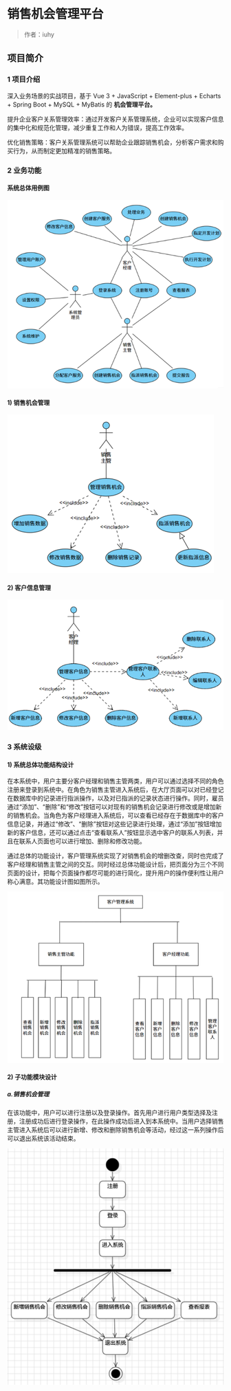 # 销售机会管理平台

> 作者：iuhy

## 项目简介

### 1 项目介绍

深入业务场景的实战项目，基于 Vue 3 + JavaScript + Element-plus + Echarts + Spring Boot + MySQL + MyBatis 的 **机会管理平台。**

提升企业客户关系管理效率：通过开发客户关系管理系统，企业可以实现客户信息的集中化和规范化管理，减少重复工作和人为错误，提高工作效率。

优化销售策略：客户关系管理系统可以帮助企业跟踪销售机会，分析客户需求和购买行为，从而制定更加精准的销售策略。

### 2 业务功能
#### 系统总体用例图
![](https://raw.githubusercontent.com/Liuhy54/sales_management_system/sys-picture/sys-picture8452.png)

#### 1) 销售机会管理
![](https://raw.githubusercontent.com/Liuhy54/sales_management_system/sys-picture/sys-picture8474.png)

#### 2) 客户信息管理
![](https://raw.githubusercontent.com/Liuhy54/sales_management_system/sys-picture/sys-picture9965.png)

### 3 系统设级
#### 1) 系统总体功能结构设计
在本系统中，用户主要分客户经理和销售主管两类，用户可以通过选择不同的角色注册来登录到系统中。在角色为销售主管进入系统后，在大厅页面可以对已经登记在数据库中的记录进行指派操作，以及对已指派的记录状态进行操作。同时，雇员通过“添加”、“删除”和“修改”按钮可以对现有的销售机会记录进行修改或是增加新的销售机会。当角色为客户经理进入系统后，可以查看已经存在于数据库中的客户信息记录，并通过“修改”、“删除”按钮对这些记录进行处理，通过“添加”按钮增加新的客户信息，还可以通过点击“查看联系人”按钮显示选中客户的联系人列表，并且在联系人页面也可以进行增加、删除和修改功能。

通过总体的功能设计，客户管理系统实现了对销售机会的增删改查，同时也完成了客户经理和销售主管之间的交互。同时经过总体功能设计后，把页面分为三个不同页面的设计，把每个页面操作都尽可能的进行简化，提升用户的操作便利性让用户称心满意。其功能设计图如图所示。

![](https://raw.githubusercontent.com/Liuhy54/sales_management_system/sys-picture/sys-picture12763.png)

#### 2) 子功能模块设计
##### a.销售机会管理
在该功能中，用户可以进行注册以及登录操作。首先用户进行用户类型选择及注册，注册成功后进行登录操作，在此操作成功后进入到本系统中。当用户选择销售主管进入系统后可以进行新增、修改和删除销售机会等活动，经过这一系列操作后可以退出系统该活动结束。

![](https://raw.githubusercontent.com/Liuhy54/sales_management_system/sys-picture/sys-picture12957.png)